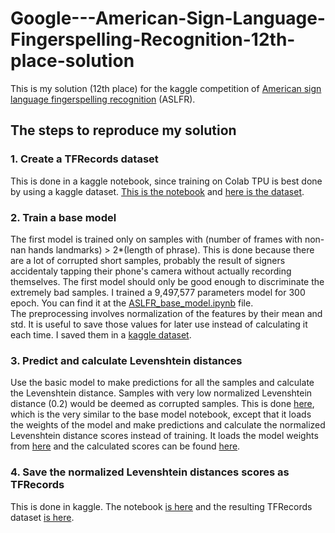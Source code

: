 # Google---American-Sign-Language-Fingerspelling-Recognition-12th-place-solution  
This is my solution (12th place) for the kaggle competition of [American sign language fingerspelling recognition](https://www.kaggle.com/competitions/asl-fingerspelling) (ASLFR).  

## The steps to reproduce my solution
### 1. Create a TFRecords dataset
This is done in a kaggle notebook, since training on Colab TPU is best done by using a kaggle dataset. [This is the notebook](https://www.kaggle.com/shlomoron/aslfr-parquets-to-tfrecords) and [here is the dataset](https://www.kaggle.com/datasets/shlomoron/aslfr-tfrecords).  
### 2. Train a base model
The first model is trained only on samples with (number of frames with non-nan hands landmarks) > 2*(length of phrase). This is done because there are a lot of corrupted short samples, probably the result of signers accidentaly tapping their phone's camera without actually recording themselves. The first model should only be good enough to discriminate the extremely bad samples. I trained a 9,497,577 parameters model for 300 epoch. You can find it at the [ASLFR_base_model.ipynb](https://github.com/shlomoron/Google---American-Sign-Language-Fingerspelling-Recognition-12th-place-solution/blob/main/ASLFR_base_model.ipynb) file.  
The preprocessing involves normalization of the features by their mean and std. It is useful to save those values for later use instead of calculating it each time. I saved them in a [kaggle dataset](https://www.kaggle.com/datasets/shlomoron/aslfr-means-and-stds).  
### 3. Predict and calculate Levenshtein distances
Use the basic model to make predictions for all the samples and calculate the Levenshtein distance. Samples with very low normalized Levenshtein distance (0.2) would be deemed as corrupted samples. This is done [here](https://github.com/shlomoron/Google---American-Sign-Language-Fingerspelling-Recognition-12th-place-solution/blob/main/ASLFR_base_model_predict.ipynb), which is the very similar to the base model notebook, except that it loads the weights of the model and make predictions and calculate the normalized Levenshtein distance scores instead of training. It loads the model weights from [here](https://www.kaggle.com/datasets/shlomoron/aslfr-base-model) and the calculated scores can be found [here](https://www.kaggle.com/datasets/shlomoron/aslfr-base-model-levs).  
### 4. Save the normalized Levenshtein distances scores as TFRecords
This is done in kaggle. The notebook [is here](https://www.kaggle.com/code/shlomoron/aslfr-base-model-levs-tfrecords) and the resulting TFRecords dataset [is here](https://www.kaggle.com/datasets/shlomoron/aslfr-base-model-levs-as-tfrecords).
